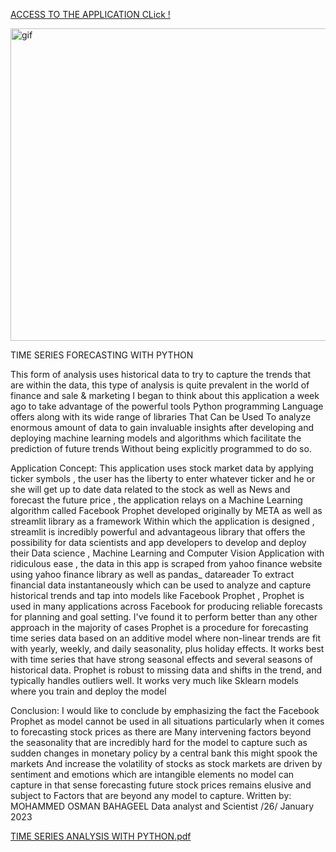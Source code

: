 
[ACCESS TO THE APPLICATION CLick !](https://datascientist88-stock-price-perform-app-finance-ayxtp0.streamlit.app/)

<p><img align="center" alt="gif" src="https://user-images.githubusercontent.com/119727641/214793462-8b91f5c6-cf56-4544-afdc-28bed6ae3eac.gif" width="1800" height="500" /></p>

TIME SERIES FORECASTING WITH PYTHON 

This form of analysis uses historical data to try to capture the trends that are within the data, this type of analysis is quite prevalent in the world of finance and sale & marketing I began to think about this application a week ago to take advantage of the powerful tools Python programming Language offers along with its wide range of libraries That Can be Used To analyze enormous amount of data to gain invaluable insights after developing and deploying machine learning models and algorithms which facilitate the prediction of future trends Without being explicitly programmed to do so.


Application Concept:
This application uses stock market data by applying ticker symbols , the user has the liberty to enter whatever ticker and he or she will get up to date data related to the stock  as well as News and forecast the future price , the application relays on a Machine Learning algorithm called Facebook Prophet developed originally by META as well as streamlit library  as  a framework Within which the application is designed , streamlit is incredibly powerful and advantageous library that offers the possibility for data scientists and app developers to develop and deploy their Data science , Machine Learning and Computer Vision Application with ridiculous ease , the data in this app is scraped from yahoo finance website using yahoo finance library as well as pandas_ datareader To extract financial data instantaneously which can be used  to analyze and capture historical trends and tap into models like Facebook Prophet , Prophet is used in many applications across Facebook for producing reliable forecasts for planning and goal setting. I've found it to perform better than any other approach in the majority of cases
Prophet is a procedure for forecasting time series data based on an additive model where non-linear trends are fit with yearly, weekly, and daily seasonality, plus holiday effects. It works best with time series that have strong seasonal effects and several seasons of historical data. 
Prophet is robust to missing data and shifts in the trend, and typically handles outliers well. It works very much like Sklearn models where you train and deploy the model 

Conclusion:
I would like to conclude by emphasizing the fact the Facebook Prophet as model cannot be used in all situations particularly when it comes to forecasting stock prices as there are Many intervening factors beyond the seasonality that are incredibly hard for the model to capture such as sudden changes in monetary policy by a central bank this might spook the markets And increase the volatility of stocks as stock markets are driven by sentiment and emotions  which are intangible elements no model can capture in that sense forecasting future stock prices remains elusive and subject to Factors that are beyond any model to capture.
Written by: MOHAMMED OSMAN BAHAGEEL 
Data analyst and Scientist /26/ January 2023  
 
 [TIME SERIES ANALYSIS WITH PYTHON.pdf](https://github.com/Datascientist88/stock_price_perform_app/files/10506949/TIME.SERIES.ANALYSIS.WITH.PYTHON.pdf)
